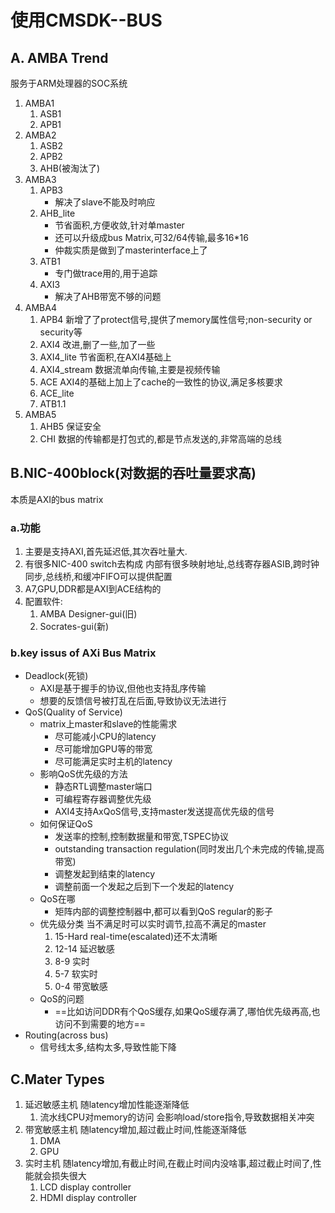 # 使用CMSDK--BUS

## A. AMBA Trend

服务于ARM处理器的SOC系统

1. AMBA1
   1. ASB1
   2. APB1
2. AMBA2
   1. ASB2
   2. APB2
   3. AHB(被淘汰了)
3. AMBA3
   1. APB3
      * 解决了slave不能及时响应
   2. AHB_lite
      * 节省面积,方便收敛,针对单master
      * 还可以升级成bus Matrix,可32/64传输,最多16*16
      * 仲裁实质是做到了masterinterface上了
   3. ATB1
      * 专门做trace用的,用于追踪
   4. AXI3
      * 解决了AHB带宽不够的问题
4. AMBA4
   1. APB4
   新增了了protect信号,提供了memory属性信号;non-security or security等
   2. AXI4
   改进,删了一些,加了一些
   3. AXI4_lite
   节省面积,在AXI4基础上
   4. AXI4_stream
   数据流单向传输,主要是视频传输
   5. ACE
   AXI4的基础上加上了cache的一致性的协议,满足多核要求
   6. ACE_lite
   7. ATB1.1
5. AMBA5
   1. AHB5
   保证安全
   2. CHI
   数据的传输都是打包式的,都是节点发送的,非常高端的总线

## B.NIC-400block(对数据的吞吐量要求高)

本质是AXI的bus matrix

### a.功能

1. 主要是支持AXI,首先延迟低,其次吞吐量大.
2. 有很多NIC-400 switch去构成
   内部有很多映射地址,总线寄存器ASIB,跨时钟同步,总线桥,和缓冲FIFO可以提供配置
3. A7,GPU,DDR都是AXI到ACE结构的
4. 配置软件:
   1. AMBA Designer-gui(旧)
   2. Socrates-gui(新)

### b.key issus of AXi Bus Matrix

* Deadlock(死锁)
  * AXI是基于握手的协议,但他也支持乱序传输
  * 想要的反馈信号被打乱在后面,导致协议无法进行
* QoS(Quality of Service)
  * matrix上master和slave的性能需求
    * 尽可能减小CPU的latency
    * 尽可能增加GPU等的带宽
    * 尽可能满足实时主机的latency
  * 影响QoS优先级的方法
    * 静态RTL调整master端口
    * 可编程寄存器调整优先级
    * AXI4支持AxQoS信号,支持master发送提高优先级的信号
  * 如何保证QoS
    * 发送率的控制,控制数据量和带宽,TSPEC协议
    * outstanding transaction regulation(同时发出几个未完成的传输,提高带宽)
    * 调整发起到结束的latency
    * 调整前面一个发起之后到下一个发起的latency
  * QoS在哪
    * 矩阵内部的调整控制器中,都可以看到QoS regular的影子
  * 优先级分类
    当不满足时可以实时调节,拉高不满足的master
    1. 15-Hard real-time(escalated)还不太清晰
    2. 12-14 延迟敏感
    3. 8-9 实时
    4. 5-7 软实时
    5. 0-4 带宽敏感
  * QoS的问题
    * ==比如访问DDR有个QoS缓存,如果QoS缓存满了,哪怕优先级再高,也访问不到需要的地方==
* Routing(across bus)
  * 信号线太多,结构太多,导致性能下降

## C.Mater Types

1. 延迟敏感主机
   随latency增加性能逐渐降低
   1. 流水线CPU对memory的访问
   会影响load/store指令,导致数据相关冲突
2. 带宽敏感主机
   随latency增加,超过截止时间,性能逐渐降低
   1. DMA
   2. GPU
3. 实时主机
   随latency增加,有截止时间,在截止时间内没啥事,超过截止时间了,性能就会损失很大
   1. LCD display controller
   2. HDMI display controller
